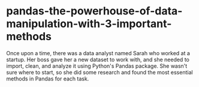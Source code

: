 # pandas-the-powerhouse-of-data-manipulation-with-3-important-methods
Once upon a time, there was a data analyst named Sarah who worked at a startup. Her boss gave her a new dataset to work with, and she needed to import, clean, and analyze it using Python's Pandas package. She wasn't sure where to start, so she did some research and found the most essential methods in Pandas for each task.
